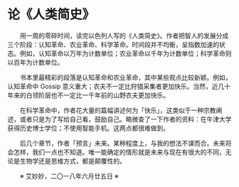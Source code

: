 # 论《人类简史》

&emsp;&emsp;用一周的零碎时间，读完以色列人写的《人类简史》。作者把智人的发展分成三个阶段：认知革命、农业革命、科学革命。时间段并不均衡，呈指数加速的状态。例如，认知革命以万年为计数单位；农业革命以千年为计数单位；科学革命则以百年为计数单位。

&emsp;&emsp;书本里最精彩的段落是认知革命和农业革命，其中某些观点比较新颖。例如，认知革命中 Gossip 意义重大；农夫不一定比狩猎采集者更加快乐。当然，近几十年来的白领阶层也不一定比一千年前的山野农夫更加快乐。

&emsp;&emsp;在科学革命中，作者花大量的篇幅讲述何为「快乐」，这类似于一种宗教阐述，或者只是为了写给自己看，鼓励自己。略微查了一下作者的资料：在牛津大学获得历史博士学位；不使用智能手机。这两点都很难做到。

&emsp;&emsp;后几个章节，作者「预言」未来。某种程度上，与我的想法不谋而合。未来将会怎样，我们一点也不知道。唯一能确定的情形就是未来与现在有很大的不同，无论是生物学还是思维方式，都是颠覆性的。

&emsp;&emsp;※ 艾妙妙，二〇一八年六月廿五日 ※